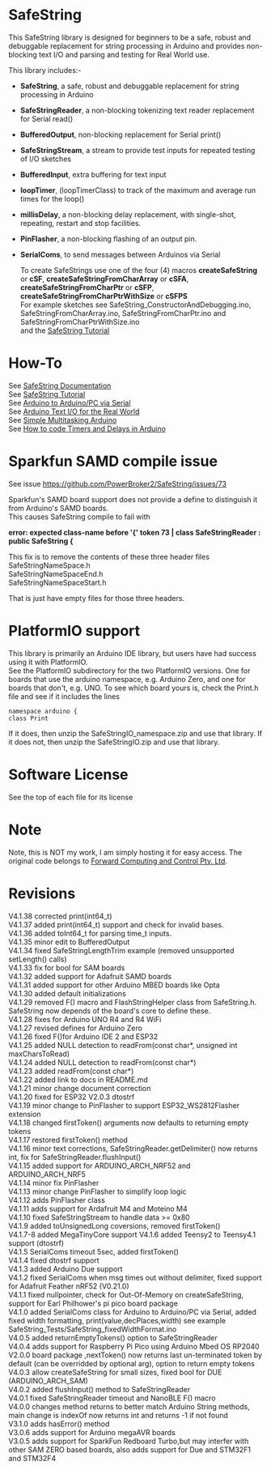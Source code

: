 # SafeString
This SafeString library is designed for beginners to be a safe, robust and debuggable replacement for string processing in Arduino and provides non-blocking text I/O and parsing and testing for Real World use.

This library includes:-  
* **SafeString**, a safe, robust and debuggable replacement for string processing in Arduino  
* **SafeStringReader**, a non-blocking tokenizing text reader replacement for Serial read()  
* **BufferedOutput**, non-blocking replacement for Serial print()  
* **SafeStringStream**, a stream to provide test inputs for repeated testing of I/O sketches   
* **BufferedInput**, extra buffering for text input  
* **loopTimer**, (loopTimerClass) to track of the maximum and average run times for the loop()  
* **millisDelay**, a non-blocking delay replacement, with single-shot, repeating, restart and stop facilities.  
* **PinFlasher**, a non-blocking flashing of an output pin.  
* **SerialComs**, to send messages between Arduinos via Serial

  To create SafeStrings use one of the four (4) macros **createSafeString** or **cSF**, **createSafeStringFromCharArray** or **cSFA**, **createSafeStringFromCharPtr** or **cSFP**, **createSafeStringFromCharPtrWithSize** or **cSFPS**<br> 
  For example sketches see SafeString_ConstructorAndDebugging.ino, SafeStringFromCharArray.ino, SafeStringFromCharPtr.ino and SafeStringFromCharPtrWithSize.ino<br>
  and the [SafeString Tutorial](https://www.forward.com.au/pfod/ArduinoProgramming/SafeString/index.html)
    
# How-To
See [SafeString Documentation](https://www.forward.com.au/pfod/ArduinoProgramming/SafeString/docs/html/index.html)  
See [SafeString Tutorial](https://www.forward.com.au/pfod/ArduinoProgramming/SafeString/index.html)  
See [Arduino to Arduino/PC via Serial](https://www.forward.com.au/pfod/ArduinoProgramming/SoftwareSolutions/ComsPair.html)  
See [Arduino Text I/O for the Real World](https://www.forward.com.au/pfod/ArduinoProgramming/Serial_IO/index.html)  
See [Simple Multitasking Arduino](https://www.forward.com.au/pfod/ArduinoProgramming/RealTimeArduino/index.html)  
See [How to code Timers and Delays in Arduino](https://www.forward.com.au/pfod/ArduinoProgramming/TimingDelaysInArduino.html)  

# Sparkfun SAMD compile issue  
See issue https://github.com/PowerBroker2/SafeString/issues/73  

Sparkfun's SAMD board support does not provide a define to distinguish it from Arduino's SAMD boards.  
This causes SafeString compile to fail with  
    
 **error: expected class-name before '{' token 73 | class SafeStringReader : public SafeString {**      

This fix is to remove the contents of these three header files  
SafeStringNameSpace.h  
SafeStringNameSpaceEnd.h  
SafeStringNameSpaceStart.h  

That is just have empty files for those three headers.  

# PlatformIO support
This library is primarily an Arduino IDE library, but users have had success using it with PlatformIO.  
See the PlatformIO subdirectory for the two PlatformIO versions.  One for boards that use the arduino namespace, e.g. Arduino Zero, and one for boards that don't, e.g. UNO.
To see which board yours is, check the Print.h file and see if it includes the lines   

    namespace arduino {  
    class Print    

If it does, then unzip the SafeStringIO_namespace.zip and use that library.  If it does not, then unzip the SafeStringIO.zip and use that library.

# Software License
See the top of each file for its license

# Note
Note, this is NOT my work, I am simply hosting it for easy access. The original code belongs to [Forward Computing and Control Pty. Ltd](https://www.forward.com.au/pfod/ArduinoProgramming/SafeString/index.html).

# Revisions
V4.1.38 corrected print(int64_t)  
V4.1.37 added print(int64_t) support and check for invalid bases.  
V4.1.36 added toInt64_t for parsing time_t inputs.  
V4.1.35 minor edit to BufferedOutput  
V4.1.34 fixed SafeStringLengthTrim example (removed unsupported setLength() calls)  
V4.1.33 fix for bool for SAM boards  
V4.1.32 added support for Adafruit SAMD boards  
V4.1.31 added support for other Arduino MBED boards like Opta   
V4.1.30 added default initializations   
V4.1.29 removed F() macro and FlashStringHelper class from SafeString.h.  SafeString now depends of the board's core to define these.   
V4.1.28 fixes for Arduino UNO R4 and R4 WiFi   
V4.1.27 revised defines for Arduino Zero   
V4.1.26 fixed F()for Arduino IDE 2 and ESP32     
V4.1.25 added NULL detection to readFrom(const char*, unsigned int maxCharsToRead)     
V4.1.24 added NULL detection to readFrom(const char*)     
V4.1.23 added readFrom(const char*)     
V4.1.22 added link to docs in README.md     
V4.1.21 minor change document correction     
V4.1.20 fixed for ESP32 V2.0.3 dtostrf     
V4.1.19 minor change to PinFlasher to support ESP32_WS2812Flasher extension     
V4.1.18 changed firstToken() arguments now defaults to returning empty tokens     
V4.1.17 restored firstToken() method     
V4.1.16 minor text corrections, SafeStringReader.getDelimiter() now returns int, fix for SafeStringReader.flushInput()     
V4.1.15 added support for ARDUINO_ARCH_NRF52 and ARDUINO_ARCH_NRF5    
V4.1.14 minor fix PinFlasher  
V4.1.13 minor change PinFlasher to simplify loop logic    
V4.1.12 adds PinFlasher class  
V4.1.11 adds support for Ardafruit M4 and Moteino M4  
V4.1.10 fixed SafeStringStream to handle data >= 0x80  
V4.1.9 added toUnsignedLong coversions, removed firstToken()  
V4.1.7-8 added MegaTinyCore support 
V4.1.6 added Teensy2 to Teensy4.1 support (dtostrf)  
V4.1.5 SerialComs timeout 5sec, added firstToken()  
V4.1.4 fixed dtostrf support  
V4.1.3 added Arduino Due support  
V4.1.2 fixed SerialComs when msg times out without delimiter, fixed support for Adafruit Feather nRF52 (V0.21.0)  
V4.1.1 fixed nullpointer, check for Out-Of-Memory on createSafeString, support for Earl Philhower's pi pico board package  
V4.1.0 added SerialComs class for Arduino to Arduino/PC via Serial, added fixed width formatting, print(value,decPlaces,width) see example SafeString_Tests/SafeString_fixedWidthFormat.ino  
V4.0.5 added returnEmptyTokens() option to SafeStringReader  
V4.0.4 adds support for Raspberry Pi Pico using Arduino Mbed OS RP2040 V2.0.0 board package ,nextToken() now returns last un-terminated token by default (can be overridded by optional arg), option to return empty tokens  
V4.0.3 allow createSafeString for small sizes, fixed bool for DUE (ARDUINO_ARCH_SAM)  
V4.0.2 added flushInput() method to SafeStringReader  
V4.0.1 fixed SafeStringReader timeout and NanoBLE F() macro  
V4.0.0 changes method returns to better match Arduino String methods, main change is indexOf now returns int and returns -1 if not found  
V3.1.0 adds hasError() method  
V3.0.6 adds support for Arduino megaAVR boards  
V3.0.5 adds support for SparkFun Redboard Turbo,but may interfer with other SAM ZERO based boards, also adds support for Due and STM32F1 and STM32F4  

